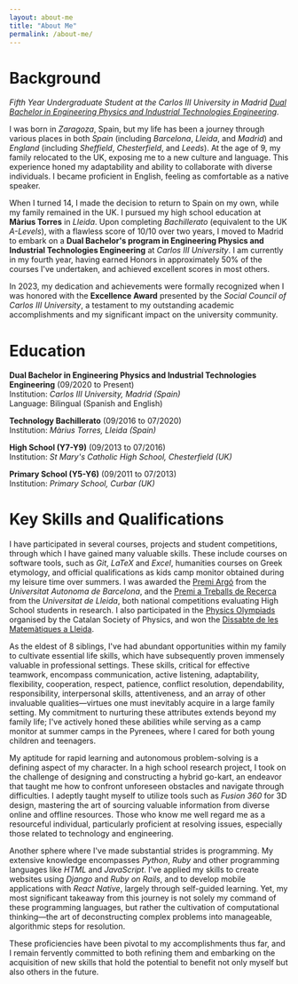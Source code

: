 ```yaml
---
layout: about-me
title: "About Me"
permalink: /about-me/ 
---
```




# Background
*Fifth Year Undergraduate Student at the Carlos III University in Madrid [Dual Bachelor in Engineering Physics and Industrial Technologies Engineering](https://www.uc3m.es/bachelor-degree/physics-industrial)*.

I was born in *Zaragoza*, Spain, but my life has been a journey through various places in both *Spain* (including *Barcelona*, *Lleida*, and *Madrid*) and *England* (including *Sheffield*, *Chesterfield*, and *Leeds*). At the age of 9, my family relocated to the UK, exposing me to a new culture and language. This experience honed my adaptability and ability to collaborate with diverse individuals. I became proficient in English, feeling as comfortable as a native speaker.

When I turned 14, I made the decision to return to Spain on my own, while my family remained in the UK. I pursued my high school education at **Màrius Torres** in *Lleida*. Upon completing *Bachillerato* (equivalent to the UK *A-Levels*), with a flawless score of 10/10 over two years, I moved to Madrid to embark on a **Dual Bachelor's program in Engineering Physics and Industrial Technologies Engineering** at *Carlos III University*. I am currently in my fourth year, having earned Honors in approximately 50% of the courses I've undertaken, and achieved excellent scores in most others.

In 2023, my dedication and achievements were formally recognized when I was honored with the **Excellence Award** presented by the *Social Council of Carlos III University*, a testament to my outstanding academic accomplishments and my significant impact on the university community.

#  Education

**Dual Bachelor in Engineering Physics and Industrial Technologies Engineering** (09/2020 to Present)\
Institution: *Carlos III University, Madrid (Spain)*\
Language: Bilingual (Spanish and English)


**Technology Bachillerato** (09/2016 to 07/2020)\
Institution: *Màrius Torres, Lleida (Spain)*


**High School (Y7-Y9)** (09/2013 to 07/2016)\
Institution: *St Mary's Catholic High School, Chesterfield (UK)*


**Primary School (Y5-Y6)** (09/2011 to 07/2013)\
Institution: *Primary School, Curbar (UK)*
 
 
# Key Skills and Qualifications
 
I have participated in several courses, projects and student competitions, through which I have gained many valuable skills. These include courses on software tools, such as *Git*, *LaTeX* and *Excel*, humanities courses on Greek etymology, and official qualifications as kids camp monitor obtained during my leisure time over summers. I was awarded the [Premi Argó](https://www.uab.cat/web/programa-argo/programa-argo-estudiants/estudiants/convocatoria-1345719279744.html) from the *Universitat Autonoma de Barcelona*, and the [Premi a Treballs de Recerca](https://www.udl.cat/ca/serveis/seu/treballsrecerca/) from the *Universitat de Lleida*, both national competitions evaluating High School students in research. I also participated in the [Physics Olympiads](https://blogs.iec.cat/scfis/category/oimpiada/) organised by the Catalan Society of Physics, and won the [Dissabte de les Matemàtiques a Lleida](http://www.eps.udl.cat/ca/agenda/Dissabte-de-les-Matematiques-a-Lleida).

As the eldest of 8 siblings, I've had abundant opportunities within my family to cultivate essential life skills, which have subsequently proven immensely valuable in professional settings. These skills, critical for effective teamwork, encompass communication, active listening, adaptability, flexibility, cooperation, respect, patience, conflict resolution, dependability, responsibility, interpersonal skills, attentiveness, and an array of other invaluable qualities—virtues one must inevitably acquire in a large family setting. My commitment to nurturing these attributes extends beyond my family life; I've actively honed these abilities while serving as a camp monitor at summer camps in the Pyrenees, where I cared for both young children and teenagers.

My aptitude for rapid learning and autonomous problem-solving is a defining aspect of my character. In a high school research project, I took on the challenge of designing and constructing a hybrid go-kart, an endeavor that taught me how to confront unforeseen obstacles and navigate through difficulties. I adeptly taught myself to utilize tools such as *Fusion 360* for 3D design, mastering the art of sourcing valuable information from diverse online and offline resources. Those who know me well regard me as a resourceful individual, particularly proficient at resolving issues, especially those related to technology and engineering.

Another sphere where I've made substantial strides is programming. My extensive knowledge encompasses *Python*, *Ruby* and other programming languages like *HTML* and *JavaScript*. I've applied my skills to create websites using *Django* and *Ruby on Rails*, and to develop mobile applications with *React Native*, largely through self-guided learning. Yet, my most significant takeaway from this journey is not solely my command of these programming languages, but rather the cultivation of computational thinking—the art of deconstructing complex problems into manageable, algorithmic steps for resolution.

These proficiencies have been pivotal to my accomplishments thus far, and I remain fervently committed to both refining them and embarking on the acquisition of new skills that hold the potential to benefit not only myself but also others in the future.
